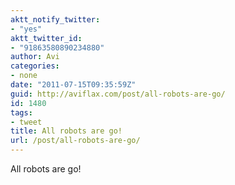 ```yaml
---
aktt_notify_twitter:
- "yes"
aktt_twitter_id:
- "91863580890234880"
author: Avi
categories:
- none
date: "2011-07-15T09:35:59Z"
guid: http://aviflax.com/post/all-robots-are-go/
id: 1480
tags:
- tweet
title: All robots are go!
url: /post/all-robots-are-go/
---
```

All robots are go!